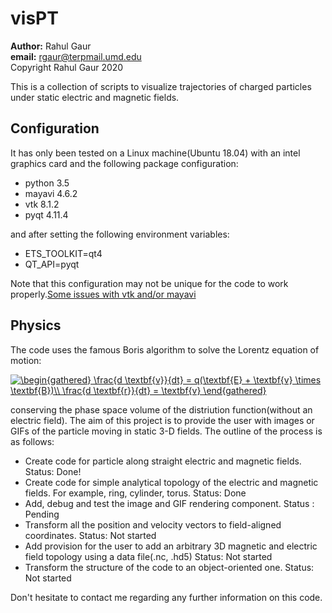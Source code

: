# visPT

**Author:** Rahul Gaur\
**email:** rgaur@terpmail.umd.edu\
Copyright Rahul Gaur 2020

This is a collection of scripts to visualize trajectories of charged particles under static electric and magnetic fields.

## Configuration

It has only been tested on a Linux machine(Ubuntu 18.04) with an intel graphics card and the following package configuration:

* python 3.5
* mayavi 4.6.2 
* vtk 8.1.2
* pyqt 4.11.4

and after setting the following environment variables:

* ETS_TOOLKIT=qt4
* QT_API=pyqt

Note that this configuration may not be unique for the code to work properly.[Some issues with vtk and/or mayavi](https://github.com/enthought/mayavi/issues/656)

## Physics

The code uses the famous Boris algorithm to solve the Lorentz equation of motion:

<a href="https://www.codecogs.com/eqnedit.php?latex=\begin{gathered}&space;\frac{d&space;\textbf{v}}{dt}&space;=&space;q(\textbf{E}&space;&plus;&space;\textbf{v}&space;\times&space;\textbf{B})\\&space;\frac{d&space;\textbf{r}}{dt}&space;=&space;\textbf{v}&space;\end{gathered}" target="_blank"><img src="https://latex.codecogs.com/gif.latex?\begin{gathered}&space;\frac{d&space;\textbf{v}}{dt}&space;=&space;q(\textbf{E}&space;&plus;&space;\textbf{v}&space;\times&space;\textbf{B})\\&space;\frac{d&space;\textbf{r}}{dt}&space;=&space;\textbf{v}&space;\end{gathered}" title="\begin{gathered} \frac{d \textbf{v}}{dt} = q(\textbf{E} + \textbf{v} \times \textbf{B})\\ \frac{d \textbf{r}}{dt} = \textbf{v} \end{gathered}" /></a> 

conserving the phase space volume of the distriution function(without an electric field). The aim of this project is to provide the user with images or GIFs of the particle moving in static 3-D fields. The outline of the process is as follows:

* Create code for particle along straight electric and magnetic fields. Status: Done!
* Create code for simple analytical topology of the electric and magnetic fields. For example, ring, cylinder, torus. Status: Done
* Add, debug and test the image and GIF rendering component. Status : Pending
* Transform all the position and velocity vectors to field-aligned coordinates. Status: Not started
* Add provision for the user to add an arbitrary 3D magnetic and electric field topology using a data file(.nc, .hd5) Status: Not started
* Transform the structure of the code to an object-oriented one. Status: Not started

Don't hesitate to contact me regarding any further information on this code.



